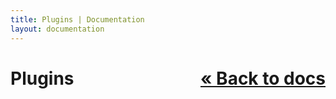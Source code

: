 ```yaml
---
title: Plugins | Documentation
layout: documentation
---
```


<a style="float: right;" href="/docs">&laquo; Back to docs</a>
Plugins
=======
